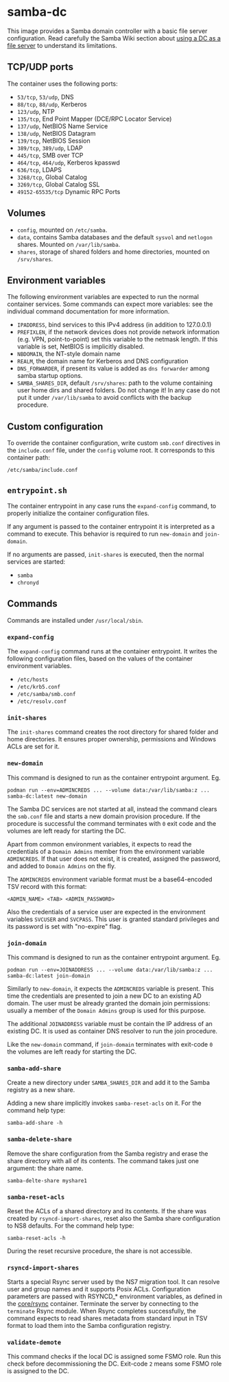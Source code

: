 # samba-dc

This image provides a Samba domain controller with a basic file server
configuration. Read carefully the Samba Wiki section about [using a DC as
a file
server](https://wiki.samba.org/index.php/Setting_up_Samba_as_an_Active_Directory_Domain_Controller#Using_the_Domain_Controller_as_a_File_Server_.28Optional.29)
to understand its limitations.

## TCP/UDP ports

The container uses the following ports:

- `53/tcp`, `53/udp`, DNS
- `88/tcp`, `88/udp`, Kerberos
- `123/udp`, NTP
- `135/tcp`, End Point Mapper (DCE/RPC Locator Service)
- `137/udp`, NetBIOS Name Service
- `138/udp`, NetBIOS Datagram
- `139/tcp`, NetBIOS Session
- `389/tcp`, `389/udp`, LDAP
- `445/tcp`, SMB over TCP
- `464/tcp`, `464/udp`, Kerberos kpasswd
- `636/tcp`, LDAPS
- `3268/tcp`, Global Catalog
- `3269/tcp`,  Global Catalog SSL
- `49152-65535/tcp` Dynamic RPC Ports

## Volumes

- `config`, mounted on `/etc/samba`.
- `data`, contains Samba databases and the default `sysvol` and
  `netlogon` shares. Mounted on `/var/lib/samba`.
- `shares`, storage of shared folders and home directories, mounted on `/srv/shares`.

## Environment variables

The following environment variables are expected to run the normal
container services. Some commands can expect more variables: see the
individual command documentation for more information.

- `IPADDRESS`, bind services to this IPv4 address (in addition to 127.0.0.1)
- `PREFIXLEN`, if the network devices does not provide network information
  (e.g. VPN, point-to-point) set this variable to the netmask length. If
  this variable is set, NetBIOS is implicitly disabled.
- `NBDOMAIN`, the NT-style domain name
- `REALM`, the domain name for Kerberos and DNS configuration
- `DNS_FORWARDER`, if present its value is added as `dns forwarder` among
  samba startup options.
- `SAMBA_SHARES_DIR`, default `/srv/shares`: path to the volume containing
  user home dirs and shared folders. Do not change it! In any case do not
  put it under `/var/lib/samba` to avoid conflicts with the backup
  procedure.

## Custom configuration

To override the container configuration, write custom `smb.conf`
directives in the `include.conf` file, under the `config` volume root. It
corresponds to this container path:

    /etc/samba/include.conf

## `entrypoint.sh`

The container entrypoint in any case runs the `expand-config` command, to
properly initialize the container configuration files.

If any argument is passed to the container entrypoint it is interpreted as
a command to execute. This behavior is required to run `new-domain` and
`join-domain`.

If no arguments are passed, `init-shares` is executed, then the normal
services are started:

- `samba`
- `chronyd`

## Commands

Commands are installed under `/usr/local/sbin`.

### `expand-config`

The `expand-config` command runs at the container entrypoint. It writes
the following configuration files, based on the values of the container
environment variables.

- `/etc/hosts`
- `/etc/krb5.conf`
- `/etc/samba/smb.conf`
- `/etc/resolv.conf`

### `init-shares`

The `init-shares` command creates the root directory for shared folder and
home directories. It ensures proper ownership, permissions and Windows
ACLs are set for it.

### `new-domain`

This command is designed to run as the container entrypoint argument. Eg.

    podman run --env=ADMINCREDS ... --volume data:/var/lib/samba:z ... samba-dc:latest new-domain

The Samba DC services are not started at all, instead the command clears
the `smb.conf` file and starts a new domain provision procedure. If the
procedure is successful the command terminates with `0` exit code and the
volumes are left ready for starting the DC.

Apart from common environment variables, it expects to read the
credentials of a `Domain Admins` member from the environment variable
`ADMINCREDS`. If that user does not exist, it is created, assigned the
password, and added to `Domain Admins` on the fly.

The `ADMINCREDS` environment variable format must be a base64-encoded TSV
record with this format:

    <ADMIN_NAME> <TAB> <ADMIN_PASSWORD>

Also the credentials of a service user are expected in the environment
variables `SVCUSER` and `SVCPASS`. This user is granted standard
privileges and its password is set with "no-expire" flag.

### `join-domain`

This command is designed to run as the container entrypoint argument. Eg.

    podman run --env=JOINADDRESS ... --volume data:/var/lib/samba:z ... samba-dc:latest join-domain

Similarly to `new-domain`, it expects the `ADMINCREDS` variable is
present. This time the credentials are presented to join a new DC to an
existing AD domain. The user must be already granted the domain join
permissions: usually a member of the `Domain Admins` group is used for
this purpose.

The additional `JOINADDRESS` variable must be contain the IP address of an
existing DC. It is used as container DNS resolver to run the join
procedure.

Like the `new-domain` command, if `join-domain` terminates with exit-code
`0` the volumes are left ready for starting the DC.

### `samba-add-share`

Create a new directory under `SAMBA_SHARES_DIR` and add it to the Samba
registry as a new share.

Adding a new share implicitly invokes `samba-reset-acls` on it. For the
command help type:

    samba-add-share -h

### `samba-delete-share`

Remove the share configuration from the Samba registry and erase the share
directory with all of its contents. The command takes just one argument:
the share name.

    samba-delte-share myshare1

### `samba-reset-acls`

Reset the ACLs of a shared directory and its contents. If the share was
created by `rsyncd-import-shares`, reset also the Samba share
configuration to NS8 defaults. For the command help type:

    samba-reset-acls -h

During the reset recursive procedure, the share is not accessible.

### `rsyncd-import-shares`

Starts a special Rsync server used by the NS7 migration tool.  It can
resolve user and group names and it supports Posix ACLs. Configuration
parameters are passed with RSYNCD_* environment variables, as defined in
the
[core/rsync](https://github.com/NethServer/ns8-core/blob/main/core/rsync/README.md)
container. Terminate the server by connecting to the `terminate` Rsync
module. When Rsync completes successfully, the command expects to read
shares metadata from standard input in TSV format to load them into the
Samba configuration registry.

### `validate-demote`

This command checks if the local DC is assigned some FSMO role. Run this
check before decommissioning the DC. Exit-code `2` means some FSMO role is
assigned to the DC.